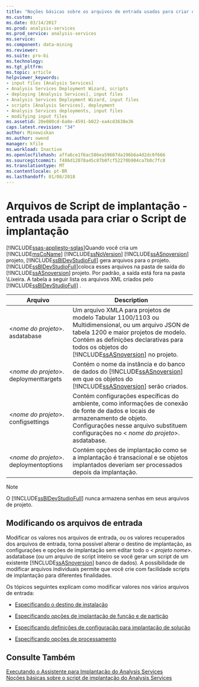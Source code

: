 ```yaml
---
title: "Noções básicas sobre os arquivos de entrada usados para criar o Script de implantação | Microsoft Docs"
ms.custom: 
ms.date: 03/14/2017
ms.prod: analysis-services
ms.prod_service: analysis-services
ms.service: 
ms.component: data-mining
ms.reviewer: 
ms.suite: pro-bi
ms.technology: 
ms.tgt_pltfrm: 
ms.topic: article
helpviewer_keywords:
- input files [Analysis Services]
- Analysis Services Deployment Wizard, scripts
- deploying [Analysis Services], input files
- Analysis Services Deployment Wizard, input files
- scripts [Analysis Services], deployment
- Analysis Services deployments, input files
- modifying input files
ms.assetid: 20e080cd-6a0e-4591-b022-ea4cd3638e36
caps.latest.revision: "34"
author: Minewiskan
ms.author: owend
manager: kfile
ms.workload: Inactive
ms.openlocfilehash: affa6ce1f6ac586ea59607da196b6a4d2dc0f666
ms.sourcegitcommit: f486d12078a45c87b0fcf52270b904ca7b0c7fc8
ms.translationtype: MT
ms.contentlocale: pt-BR
ms.lasthandoff: 01/08/2018
---
```

# <a name="deployment-script-files---input-used-to-create-deployment-script"></a>Arquivos de Script de implantação - entrada usada para criar o Script de implantação
[!INCLUDE[ssas-appliesto-sqlas](../../includes/ssas-appliesto-sqlas.md)]Quando você cria um [!INCLUDE[msCoName](../../includes/msconame-md.md)] [!INCLUDE[ssNoVersion](../../includes/ssnoversion-md.md)] [!INCLUDE[ssASnoversion](../../includes/ssasnoversion-md.md)] projeto, [!INCLUDE[ssBIDevStudioFull](../../includes/ssbidevstudiofull-md.md)] gera arquivos para o projeto. [!INCLUDE[ssBIDevStudioFull](../../includes/ssbidevstudiofull-md.md)]coloca esses arquivos na pasta de saída do [!INCLUDE[ssASnoversion](../../includes/ssasnoversion-md.md)] projeto. Por padrão, a saída está fora na pasta \Lixeira. A tabela a seguir lista os arquivos XML criados pelo [!INCLUDE[ssBIDevStudioFull](../../includes/ssbidevstudiofull-md.md)] .  
  
|Arquivo|Description|  
|---------------|-----------------|  
|\<*nome do projeto*>. asdatabase|Um arquivo XMLA para projetos de modelo Tabular 1100/1103 ou Multidimensional, ou um arquivo JSON de tabela 1200 e maior projetos de modelo. Contém as definições declarativas para todos os objetos do [!INCLUDE[ssASnoversion](../../includes/ssasnoversion-md.md)] no projeto.|  
|\<*nome do projeto*>. deploymenttargets|Contém o nome da instância e do banco de dados do [!INCLUDE[ssASnoversion](../../includes/ssasnoversion-md.md)] em que os objetos do [!INCLUDE[ssASnoversion](../../includes/ssasnoversion-md.md)] serão criados.|  
|\<*nome do projeto*>. configsettings|Contém configurações específicas do ambiente, como informações de conexão de fonte de dados e locais de armazenamento de objeto. Configurações nesse arquivo substituem configurações no \< *nome do projeto*>. asdatabase.|  
|\<*nome do projeto*>. deploymentoptions|Contém opções de implantação como se a implantação é transacional e se objetos implantados deveriam ser processados depois da implantação.|  
  
> [!NOTE]  
>  O [!INCLUDE[ssBIDevStudioFull](../../includes/ssbidevstudiofull-md.md)] nunca armazena senhas em seus arquivos de projeto.  
  
## <a name="modifying-the-input-files"></a>Modificando os arquivos de entrada  
 Modificar os valores nos arquivos de entrada, ou os valores recuperados dos arquivos de entrada, torna possível alterar o destino de implantação, as configurações e opções de implantação sem editar todo o \< *projeto nome*>. asdatabase (ou um arquivo de script inteiro se você gerar um script de um existente [!INCLUDE[ssASnoversion](../../includes/ssasnoversion-md.md)] banco de dados). A possibilidade de modificar arquivos individuais permite que você crie com facilidade scripts de implantação para diferentes finalidades.  
  
 Os tópicos seguintes explicam como modificar valores nos vários arquivos de entrada:  
  
-   [Especificando o destino de instalação](../../analysis-services/multidimensional-models/deployment-script-files-specifying-the-installation-target.md)  
  
-   [Especificando opções de implantação de função e de partição](../../analysis-services/multidimensional-models/deployment-script-files-partition-and-role-deployment-options.md)  
  
-   [Especificando definições de configuração para implantação de solução](../../analysis-services/multidimensional-models/deployment-script-files-solution-deployment-config-settings.md)  
  
-   [Especificando opções de processamento](../../analysis-services/multidimensional-models/deployment-script-files-specifying-processing-options.md)  
  
## <a name="see-also"></a>Consulte Também  
 [Executando o Assistente para Implantação do Analysis Services](../../analysis-services/multidimensional-models/running-the-analysis-services-deployment-wizard.md)   
 [Noções básicas sobre o script de implantação do Analysis Services](../../analysis-services/multidimensional-models/understanding-the-analysis-services-deployment-script.md)  
  
  
